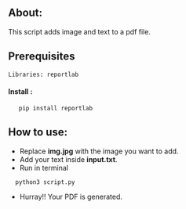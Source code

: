 ## About:
This script adds image and text to a pdf file.

## Prerequisites
    Libraries: reportlab

#### Install :
```console
   pip install reportlab
   ```
 
## How to use:

* Replace <b>img.jpg</b> with the image you want to add.
* Add your text inside <b>input.txt</b>.
* Run in terminal 

```console
  python3 script.py
  ```
* Hurray!! Your PDF is generated.

<!-- Updated README links and corrected typos -->
<!-- Updated README links and corrected typos -->